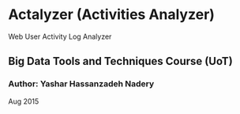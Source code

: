 # Actalyzer (Activities Analyzer)
Web User Activity Log Analyzer
## Big Data Tools and Techniques Course (UoT)
### Author: Yashar Hassanzadeh Nadery 
Aug 2015

